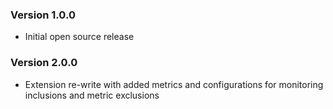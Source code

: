 
### Version 1.0.0

* Initial open source release

### Version 2.0.0

* Extension re-write with added metrics and configurations for monitoring inclusions and metric exclusions

